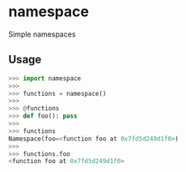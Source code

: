 # namespace
Simple namespaces

## Usage
```python
>>> import namespace
>>>
>>> functions = namespace()
>>>
>>> @functions
>>> def foo(): pass
>>>
>>> functions
Namespace(foo=<function foo at 0x7fd5d249d1f0>)
>>>
>>> functions.foo
<function foo at 0x7fd5d249d1f0>
```
